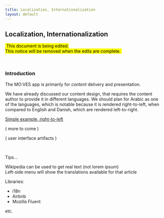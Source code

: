 ```yaml
---
title: Localization, Internationalization
layout: default
---
```


## Localization, Internationalization

<mark>&nbsp;This document is being edited.<br>This notice will be removed when the edits are complete.&nbsp;</mark>

<br>

### Introduction

The MO:VES app is primarily for *content* delivery and presentation.

We have already discussed our content design, that requires the content author to provide it in different languages. We should plan for Arabic as one of the languages, which is notable because it is rendered right-to-left, when compared to English and Danish, which are rendered left-to-right. 



[Simple example, right-to-left](rtl.html)



( more to come )

( user interface artifacts )

<br>

Tips...

Wikipedia can be used to get real text (not lorem ipsum)  
Left-side menu will show the translations available for that article

Libraries:
* i18n
* Airbnb
* Mozilla Fluent 


etc.

<br>
